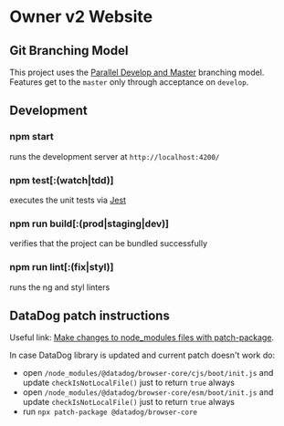 # Owner v2 Website

## Git Branching Model

This project uses the [Parallel Develop and Master][1] branching model.
Features get to the `master` only through acceptance on `develop`.

## Development

### npm start

runs the development server at `http://localhost:4200/`

### npm test[:(watch|tdd)]

executes the unit tests via [Jest][2]

### npm run build[:(prod|staging|dev)]

verifies that the project can be bundled successfully

### npm run lint[:(fix|styl)]

runs the ng and styl linters

## DataDog patch instructions
Useful link: [Make changes to node_modules files with patch-package][3].

In case DataDog library is updated and current patch doesn't work do:
* open `/node_modules/@datadog/browser-core/cjs/boot/init.js` and update `checkIsNotLocalFile()` just to return `true` always
* open `/node_modules/@datadog/browser-core/esm/boot/init.js` and update `checkIsNotLocalFile()` just to return `true` always
* run `npx patch-package @datadog/browser-core`

[1]: https://myndmanagement.atlassian.net/wiki/spaces/ENG/pages/504005054/Git+Branching+Models#%E2%80%9CParallel-Develop-And-Master%E2%80%9D-Model
[2]: https://jestjs.io/en/
[3]: https://dev.to/roshangm1/make-changes-to-nodemodule-files-with-patch-package-30h4
